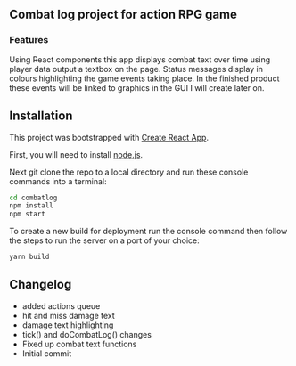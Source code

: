 ## Combat log project for action RPG game

### Features
Using React components this app displays combat text over time using player data output a textbox on the page.
Status messages display in colours highlighting the game events taking place. In the finished product these events will be linked to graphics in the GUI I will create later on.

## Installation
This project was bootstrapped with [Create React App](https://github.com/facebookincubator/create-react-app).

First, you will need to install [node.js](https://nodejs.org).

Next git clone the repo to a local directory and run these console commands into a terminal:
```bash
cd combatlog
npm install
npm start
```
To create a new build for deployment run the console command then follow the steps to run the server on a port of your choice:
```bash
yarn build
```

## Changelog
- added actions queue
- hit and miss damage text
- damage text highlighting
- tick() and doCombatLog() changes 
- Fixed up combat text functions
- Initial commit